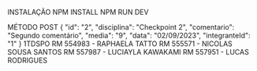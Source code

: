 INSTALAÇÃO
NPM INSTALL
NPM RUN DEV

MÉTODO POST
{
  "id": "2",
  "disciplina": "Checkpoint 2",
  "comentario": "Segundo comentário",
  "media": "9",
  "data": "02/09/2023",
  "integranteId": "1"
}
1TDSPO
RM 554983 - RAPHAELA TATTO
RM 555571 - NICOLAS SOUSA SANTOS
RM 557987 - LUCIAYLA KAWAKAMI
RM 557951 - LUCAS RODRIGUES 
